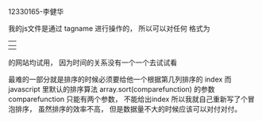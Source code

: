 12330165-李健华


我的js文件是通过 tagname 进行操作的， 所以可以对任何  格式为
<table>
    <thead>
        <tr>
            <th></th>
        </tr>
    </thead>
    <tbody>
        <tr>
            <td></td>
        </tr>
    </tbody>
</table>

的网站均试用， 因为时间的关系没有一个一个去试试看

最难的一部分就是排序的时候必须要给他一个根据第几列排序的 index 而 javascript 里默认的排序算法 array.sort(comparefunction) 的参数
comparefunction 只能有两个参数， 不能给出index 所以我就自己重新写了个冒泡排序， 虽然排序的效率不高， 但是数据量不大的时候应该可以对付对付。